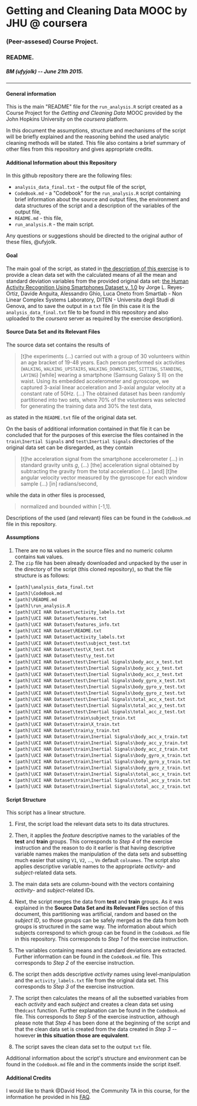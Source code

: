 # Getting and Cleaning Data MOOC by JHU @ coursera
### (Peer-assesed) Course Project.
### README.

##### BM (ufyjolk) -- June 21th 2015.

---

#### General information

This is the main "README" file for the `run_analysis.R` script created as a Course Project for the *Getting and Cleaning Data* MOOC provided by the John Hopkins University on the *coursera* platform.

In this document the assumptions, structure and mechanisms of the script will be briefly explained and the reasoning behind the used analytic cleaning methods will be stated. This file also contains a brief summary of other files from this repository and gives appropriate credits.

#### Additional Information about this Repository

In this github repository there are the following files:

* `analysis_data_final.txt` - the output file of the script,
* `CodeBook.md` - a "Codebook" for the `run_analysis.R` script containing brief information about the source and output files, the environment and data structures of the script and a description of the variables of the output file,
* `README.md` - this file,
* `run_analysis.R` - the main script.

Any questions or suggestions should be directed to the original author of these files, @ufyjolk.

#### Goal

The main goal of the script, as stated in [the description of this exercise](https://class.coursera.org/getdata-015/human_grading/view/courses/973502/assessments/3/submissions) is to provide a clean data set with the calculated means of all the mean and standard deviation variables from the provided original data set: [the Human Activity Recognition Using Smartphones Dataset v. 1.0](https://d396qusza40orc.cloudfront.net/getdata%2Fprojectfiles%2FUCI%20HAR%20Dataset.zip) by Jorge L. Reyes-Ortiz, Davide Anguita, Alessandro Ghio, Luca Oneto from Smartlab - Non Linear Complex Systems Laboratory, DITEN - Universita degli Studi di Genova, and to save the output in a `txt` file (in this case it is the `analysis_data_final.txt` file to be found in this repository and also uploaded to the *coursera* server as required by the exercise description).

#### Source Data Set and its Relevant Files

The source data set contains the results of

> [t]he experiments (...) carried out with a group of 30 volunteers within an age bracket of 19-48 years. Each person performed six activities (`WALKING`, `WALKING_UPSTAIRS`, `WALKING_DOWNSTAIRS`, `SITTING`, `STANDING`, `LAYING`) [while] wearing a smartphone (Samsung Galaxy S II) on the waist. Using its embedded accelerometer and gyroscope, we captured 3-axial linear acceleration and 3-axial angular velocity at a constant rate of 50Hz. (...) The obtained dataset has been randomly partitioned into two sets, where 70% of the volunteers was selected for generating the training data and 30% the test data,

as stated in the `README.txt` file of the original data set.

On the basis of additional information contained in that file it can be concluded that for the purposes of this exercise the files contained in the `train\Inertial Signals` and `test\Inertial Signals` directories of the original data set can be disregarded, as they contain

> [t]he acceleration signal from the smartphone accelerometer (...) in standard gravity units *g*, (...) [the] acceleration signal obtained by subtracting the gravity from the total acceleration (...) [and] [t]he angular velocity vector measured by the gyroscope for each window sample (...) [in] radians/second,

while the data in other files is processed,

> normalized and bounded within [-1,1].

Descriptions of the used (and relevant) files can be found in the `CodeBook.md` file in this repository.

#### Assumptions

1. There are no `NA` values in the source files and no numeric column contains `NaN` values.
2. The `zip` file has been already downloaded and unpacked by the user in the directory of the script (this cloned repository), so that the file structure is as follows:
  * `[path]\analysis_data_final.txt`
  * `[path]\CodeBook.md`
  * `[path]\README.md`
  * `[path]\run_analysis.R`
  * `[path]\UCI HAR Dataset\activity_labels.txt`
  * `[path]\UCI HAR Dataset\features.txt`
  * `[path]\UCI HAR Dataset\features_info.txt`
  * `[path]\UCI HAR Dataset\README.txt`
  * `[path]\UCI HAR Dataset\activity_labels.txt`
  * `[path]\UCI HAR Dataset\test\subject_test.txt`
  * `[path]\UCI HAR Dataset\test\X_test.txt`
  * `[path]\UCI HAR Dataset\test\y_test.txt`
  * `[path]\UCI HAR Dataset\test\Inertial Signals\body_acc_x_test.txt`
  * `[path]\UCI HAR Dataset\test\Inertial Signals\body_acc_y_test.txt`
  * `[path]\UCI HAR Dataset\test\Inertial Signals\body_acc_z_test.txt`
  * `[path]\UCI HAR Dataset\test\Inertial Signals\body_gyro_x_test.txt`
  * `[path]\UCI HAR Dataset\test\Inertial Signals\body_gyro_y_test.txt`
  * `[path]\UCI HAR Dataset\test\Inertial Signals\body_gyro_z_test.txt`
  * `[path]\UCI HAR Dataset\test\Inertial Signals\total_acc_x_test.txt`
  * `[path]\UCI HAR Dataset\test\Inertial Signals\total_acc_y_test.txt`
  * `[path]\UCI HAR Dataset\test\Inertial Signals\total_acc_z_test.txt`
  * `[path]\UCI HAR Dataset\train\subject_train.txt`
  * `[path]\UCI HAR Dataset\train\X_train.txt`
  * `[path]\UCI HAR Dataset\train\y_train.txt`
  * `[path]\UCI HAR Dataset\train\Inertial Signals\body_acc_x_train.txt`
  * `[path]\UCI HAR Dataset\train\Inertial Signals\body_acc_y_train.txt`
  * `[path]\UCI HAR Dataset\train\Inertial Signals\body_acc_z_train.txt`
  * `[path]\UCI HAR Dataset\train\Inertial Signals\body_gyro_x_train.txt`
  * `[path]\UCI HAR Dataset\train\Inertial Signals\body_gyro_y_train.txt`
  * `[path]\UCI HAR Dataset\train\Inertial Signals\body_gyro_z_train.txt`
  * `[path]\UCI HAR Dataset\train\Inertial Signals\total_acc_x_train.txt`
  * `[path]\UCI HAR Dataset\train\Inertial Signals\total_acc_y_train.txt`
  * `[path]\UCI HAR Dataset\train\Inertial Signals\total_acc_z_train.txt`

#### Script Structure

This script has a linear structure.

1. First, the script load the relevant data sets to its data structures.

2. Then, it applies the *feature* descriptive names to the variables of the **test** and **train** groups. This corresponds to *Step 4* of the exercise instruction and the reason to do it earlier is that having descriptive variable names makes the manipulation of the data sets and subsetting much easier that using `V1`, `V2`, ..., `Vn` default `colnames`. The script also applies descriptive variable names to the appropriate *activity*- and *subject*-related data sets.

3. The main data sets are column-bound with the vectors containing *activity*- and *subject*-related IDs.

4. Next, the script merges the data from **test** and **train** groups. As it was explained in the **Source Data Set and its Relevant Files** section of this document, this partitioning was artificial, random and based on the *subject ID*, so those groups can be safely merged as the data from both groups is structured in the same way. The information about which subjects correspond to which group can be found in the `CodeBook.md` file in this repository. This corresponds to *Step 1* of the exercise instruction.

5. The variables containing means and standard deviations are extracted. Further information can be found in the `CodeBook.md` file. This corresponds to *Step 2* of the exercise instruction.

6. The script then adds descriptive *activity* names using level-manipulation and the `activity_labels.txt` file from the original data set. This corresponds to *Step 3* of the exercise instruction.

7. The script then calculates the means of all the subsetted variables from each *activity* and each *subject* and creates a clean data set using the`dcast` function. Further explanation can be found in the `CodeBook.md` file. This corresponds to *Step 5* of the exercise instruction, although please note that *Step 4* has been done at the beginning of the script and that the clean data set is created from the data created in *Step 3* -- however **in this situation those are equivalent**.

8. The script saves the clean data set to the output `txt` file.

Additional information about the script's structure and environment can be found in the `CodeBook.md` file and in the comments inside the script itself.

#### Additional Credits

I would like to thank @David Hood, the Community TA in this course, for the information he provided in his [FAQ](https://class.coursera.org/getdata-015/forum/thread?thread_id=26#post-48).